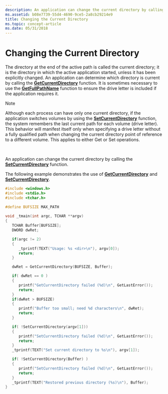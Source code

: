 ```yaml
---
description: An application can change the current directory by calling the SetCurrentDirectory function.
ms.assetid: b08e7739-55d4-4690-9ce5-2a8cb29214e9
title: Changing the Current Directory
ms.topic: concept-article
ms.date: 05/31/2018
---
```


# Changing the Current Directory

The directory at the end of the active path is called the current directory; it is the directory in which the active application started, unless it has been explicitly changed. An application can determine which directory is current by calling the [**GetCurrentDirectory**](/windows/desktop/api/WinBase/nf-winbase-getcurrentdirectory) function. It is sometimes necessary to use the [**GetFullPathName**](/windows/desktop/api/FileAPI/nf-fileapi-getfullpathnamea) function to ensure the drive letter is included if the application requires it.

> [!Note]  
> Although each process can have only one current directory, if the application switches volumes by using the [**SetCurrentDirectory**](/windows/desktop/api/WinBase/nf-winbase-setcurrentdirectory) function, the system remembers the last current path for each volume (drive letter). This behavior will manifest itself only when specifying a drive letter without a fully qualified path when changing the current directory point of reference to a different volume. This applies to either Get or Set operations.

 

An application can change the current directory by calling the [**SetCurrentDirectory**](/windows/desktop/api/WinBase/nf-winbase-setcurrentdirectory) function.

The following example demonstrates the use of [**GetCurrentDirectory**](/windows/desktop/api/WinBase/nf-winbase-getcurrentdirectory) and [**SetCurrentDirectory**](/windows/desktop/api/WinBase/nf-winbase-setcurrentdirectory).


```C++
#include <windows.h> 
#include <stdio.h>
#include <tchar.h>

#define BUFSIZE MAX_PATH
 
void _tmain(int argc, TCHAR **argv) 
{ 
   TCHAR Buffer[BUFSIZE];
   DWORD dwRet;

   if(argc != 2)
   {
      _tprintf(TEXT("Usage: %s <dir>\n"), argv[0]);
      return;
   }

   dwRet = GetCurrentDirectory(BUFSIZE, Buffer);

   if( dwRet == 0 )
   {
      printf("GetCurrentDirectory failed (%d)\n", GetLastError());
      return;
   }
   if(dwRet > BUFSIZE)
   {
      printf("Buffer too small; need %d characters\n", dwRet);
      return;
   }

   if( !SetCurrentDirectory(argv[1]))
   {
      printf("SetCurrentDirectory failed (%d)\n", GetLastError());
      return;
   }
   _tprintf(TEXT("Set current directory to %s\n"), argv[1]);

   if( !SetCurrentDirectory(Buffer) )
   {
      printf("SetCurrentDirectory failed (%d)\n", GetLastError());
      return;
   }
   _tprintf(TEXT("Restored previous directory (%s)\n"), Buffer);
}
```



 

 



